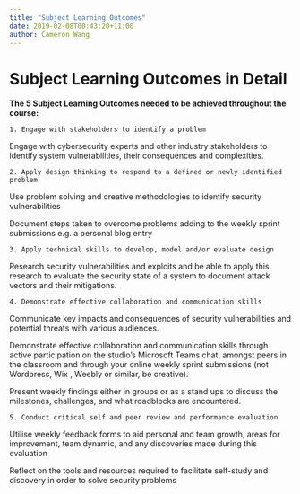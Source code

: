 ```yaml
---
title: "Subject Learning Outcomes"
date: 2019-02-08T00:43:20+11:00
author: Cameron Wang
---
```

# Subject Learning Outcomes in Detail
**The 5 Subject Learning Outcomes needed to be achieved throughout the course:**

	1. Engage with stakeholders to identify a problem

Engage with cybersecurity experts and other industry stakeholders to identify system vulnerabilities, their consequences and complexities.

	2. Apply design thinking to respond to a defined or newly identified problem

Use problem solving and creative methodologies to identify security vulnerabilities

Document steps taken to overcome problems adding to the weekly sprint submissions e.g. a personal blog entry

	3. Apply technical skills to develop, model and/or evaluate design

Research security vulnerabilities and exploits and be able to apply this research to evaluate the security state of a system to document attack vectors and their mitigations.

	4. Demonstrate effective collaboration and communication skills

Communicate key impacts and consequences of security vulnerabilities and potential threats with various audiences.

Demonstrate effective collaboration and communication skills through active participation on the studio’s Microsoft Teams chat, amongst peers in the classroom and through your online weekly sprint submissions (not Wordpress, Wix , Weebly or similar, be creative).

Present weekly findings either in groups or as a stand ups to discuss the milestones, challenges, and what roadblocks are encountered.

	5. Conduct critical self and peer review and performance evaluation

Utilise weekly feedback forms to aid personal and team growth, areas for improvement, team dynamic, and any discoveries made during this evaluation

Reflect on the tools and resources required to facilitate self-study and discovery in order to solve security problems
